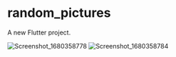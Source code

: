 # random_pictures

A new Flutter project.

![Screenshot_1680358778](https://user-images.githubusercontent.com/115031668/235634673-86e2b90e-3d37-452e-8b3e-79c7e78a86ef.png)
![Screenshot_1680358784](https://user-images.githubusercontent.com/115031668/235634697-9257b914-6d6b-4c81-9e72-0619def3bf6b.png)
